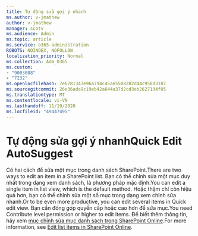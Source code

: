 ```yaml
---
title: Tự động sửa gợi ý nhanh
ms.author: v-jmathew
author: v-jmathew
manager: scotv
ms.audience: Admin
ms.topic: article
ms.service: o365-administration
ROBOTS: NOINDEX, NOFOLLOW
localization_priority: Normal
ms.collection: Adm_O365
ms.custom:
- "9003088"
- "7232"
ms.openlocfilehash: 7e6781347e96a794c45ae5508282d44c958d3187
ms.sourcegitcommit: 26e36ada9c19eb42a644a37d2cd3eb2627134f05
ms.translationtype: MT
ms.contentlocale: vi-VN
ms.lasthandoff: 11/19/2020
ms.locfileid: "49447495"
---
```

# <a name="quick-edit-autosuggest"></a><span data-ttu-id="7edf7-102">Tự động sửa gợi ý nhanh</span><span class="sxs-lookup"><span data-stu-id="7edf7-102">Quick Edit AutoSuggest</span></span>

<span data-ttu-id="7edf7-103">Có hai cách để sửa một mục trong danh sách SharePoint.</span><span class="sxs-lookup"><span data-stu-id="7edf7-103">There are two ways to edit an item in a SharePoint list.</span></span> <span data-ttu-id="7edf7-104">Bạn có thể chỉnh sửa một mục duy nhất trong dạng xem danh sách, là phương pháp mặc định.</span><span class="sxs-lookup"><span data-stu-id="7edf7-104">You can edit a single item in list view, which is the default method.</span></span> <span data-ttu-id="7edf7-105">Hoặc thậm chí còn hiệu quả hơn, bạn có thể chỉnh sửa một số mục trong dạng xem chỉnh sửa nhanh.</span><span class="sxs-lookup"><span data-stu-id="7edf7-105">Or to be even more productive, you can edit several items in Quick edit view.</span></span> <span data-ttu-id="7edf7-106">Bạn cần đóng góp quyền cấp hoặc cao hơn để sửa mục.</span><span class="sxs-lookup"><span data-stu-id="7edf7-106">You need Contribute level permission or higher to edit items.</span></span> <span data-ttu-id="7edf7-107">Để biết thêm thông tin, hãy xem [mục chỉnh sửa mục danh sách trong SharePoint Online](https://support.microsoft.com/office/dac1a1c3-a80b-4082-ba57-715cf613d0f7).</span><span class="sxs-lookup"><span data-stu-id="7edf7-107">For more information, see [Edit list items in SharePoint Online](https://support.microsoft.com/office/dac1a1c3-a80b-4082-ba57-715cf613d0f7).</span></span>
